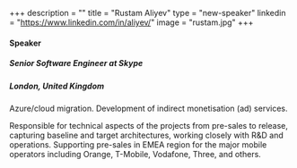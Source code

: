+++
description = ""
title = "Rustam Aliyev"
type = "new-speaker"
linkedin = "https://www.linkedin.com/in/aliyev/"
image = "rustam.jpg"
+++
#### Speaker

##### Senior Software Engineer at Skype
##### London, United Kingdom

Azure/cloud migration. Development of indirect monetisation (ad) services.

Responsible for technical aspects of the projects from pre-sales to release, capturing baseline and target
architectures, working closely with R&amp;D and operations. Supporting pre-sales in EMEA region for the
major mobile operators including Orange, T-Mobile, Vodafone, Three, and others.